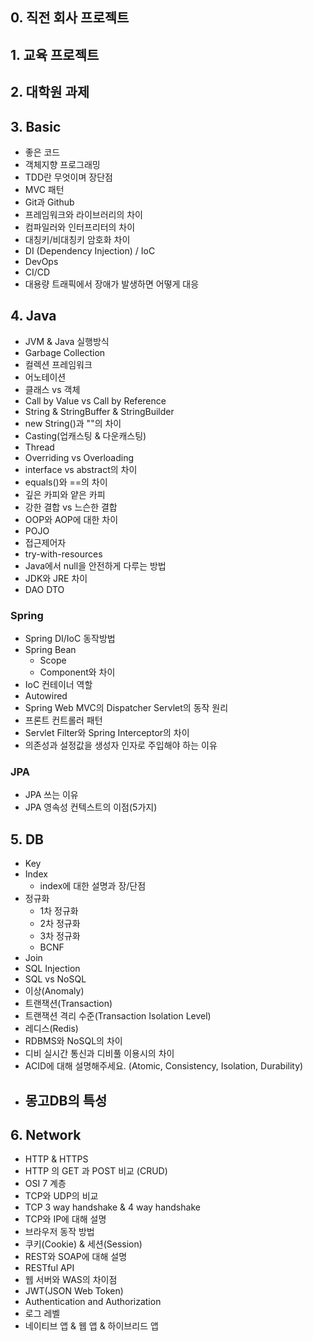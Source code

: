 ## 0. 직전 회사 프로젝트


## 1. 교육 프로젝트


## 2. 대학원 과제


## 3. Basic
- 좋은 코드
- 객체지향 프로그래밍
- TDD란 무엇이며 장단점
- MVC 패턴
- Git과 Github
- 프레임워크와 라이브러리의 차이
- 컴파일러와 인터프리터의 차이
- 대칭키/비대칭키 암호화 차이
- DI (Dependency Injection) / IoC
- DevOps
- CI/CD
- 대용량 트래픽에서 장애가 발생하면 어떻게 대응

## 4. Java
- JVM & Java 실행방식
- Garbage Collection
- 컬렉션 프레임워크
- 어노테이션
- 클래스 vs 객체
- Call by Value vs Call by Reference
- String & StringBuffer & StringBuilder
- new String()과 ""의 차이
- Casting(업캐스팅 & 다운캐스팅)
- Thread
- Overriding vs Overloading
- interface vs abstract의 차이
- equals()와 ==의 차이
- 깊은 카피와 얕은 카피
- 강한 결합 vs 느슨한 결합
- OOP와 AOP에 대한 차이
- POJO
- 접근제어자
- try-with-resources
- Java에서 null을 안전하게 다루는 방법
- JDK와 JRE 차이
- DAO DTO

### Spring
- Spring DI/IoC 동작방법
- Spring Bean
    - Scope
    - Component와 차이
- IoC 컨테이너 역할
- Autowired
- Spring Web MVC의 Dispatcher Servlet의 동작 원리
- 프론트 컨트롤러 패턴
- Servlet Filter와 Spring Interceptor의 차이
- 의존성과 설정값을 생성자 인자로 주입해야 하는 이유

### JPA
- JPA 쓰는 이유
- JPA 영속성 컨텍스트의 이점(5가지)

## 5. DB
- Key
- Index
    - index에 대한 설명과 장/단점
- 정규화
    - 1차 정규화
    - 2차 정규화
    - 3차 정규화
    - BCNF
- Join
- SQL Injection
- SQL vs NoSQL
- 이상(Anomaly)
- 트랜잭션(Transaction)
- 트랜잭션 격리 수준(Transaction Isolation Level)
- 레디스(Redis)
- RDBMS와 NoSQL의 차이
- 디비 실시간 통신과 디비풀 이용시의 차이
- ACID에 대해 설명해주세요. (Atomic, Consistency, Isolation, Durability)
- 몽고DB의 특성
    - 

## 6. Network
- HTTP & HTTPS
- HTTP 의 GET 과 POST 비교 (CRUD)
- OSI 7 계층
- TCP와 UDP의 비교
- TCP 3 way handshake & 4 way handshake
- TCP와 IP에 대해 설명
- 브라우저 동작 방법
- 쿠키(Cookie) & 세션(Session)
- REST와 SOAP에 대해 설명
- RESTful API
- 웹 서버와 WAS의 차이점
- JWT(JSON Web Token)
- Authentication and Authorization
- 로그 레벨
- 네이티브 앱 & 웹 앱 & 하이브리드 앱
